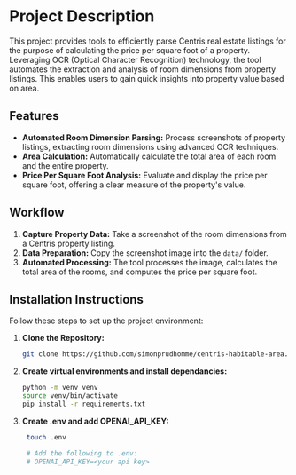 # Project Description

This project provides tools to efficiently parse Centris real estate listings for the purpose of calculating the price per square foot of a property. Leveraging OCR (Optical Character Recognition) technology, the tool automates the extraction and analysis of room dimensions from property listings. This enables users to gain quick insights into property value based on area.

## Features
- **Automated Room Dimension Parsing:** Process screenshots of property listings, extracting room dimensions using advanced OCR techniques.
- **Area Calculation:** Automatically calculate the total area of each room and the entire property.
- **Price Per Square Foot Analysis:** Evaluate and display the price per square foot, offering a clear measure of the property's value.

## Workflow
1. **Capture Property Data:** Take a screenshot of the room dimensions from a Centris property listing.
2. **Data Preparation:** Copy the screenshot image into the `data/` folder.
3. **Automated Processing:** The tool processes the image, calculates the total area of the rooms, and computes the price per square foot.

## Installation Instructions
Follow these steps to set up the project environment:

1. **Clone the Repository:**
   ```bash
   git clone https://github.com/simonprudhomme/centris-habitable-area.git
2. **Create virtual environments and install dependancies:**
   ```bash
   python -m venv venv
   source venv/bin/activate
   pip install -r requirements.txt
   ```
3. **Create .env and add OPENAI_API_KEY:**
   ```bash
    touch .env

    # Add the following to .env:
    # OPENAI_API_KEY=<your api key>
    ```
